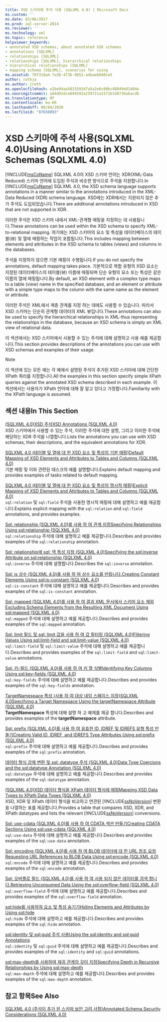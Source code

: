 ```yaml
---
title: XSD 스키마에 주석 사용 (SQLXML 4.0) | Microsoft Docs
ms.custom: ''
ms.date: 03/06/2017
ms.prod: sql-server-2014
ms.reviewer: ''
ms.technology: xml
ms.topic: reference
helpviewer_keywords:
- annotated XSD schemas, about annotated XSD schemas
- annotations [SQLXML]
- relationships [SQLXML]
- relationships [SQLXML], hierarchical relationships
- hierarchical relationships [SQLXML]
- mapping schema [SQLXML], scenarios for using
ms.assetid: 78f318a4-7a36-473b-9852-a4bae6940ce5
author: rothja
ms.author: jroth
ms.openlocfilehash: e2be94aa5815593d7a5a2e0c00bcd8849e81484e
ms.sourcegitcommit: ad4d92dce894592a259721a1571b1d8736abacdb
ms.translationtype: MT
ms.contentlocale: ko-KR
ms.lasthandoff: 08/04/2020
ms.locfileid: "87650893"
---
```

# <a name="using-annotations-in-xsd-schemas-sqlxml-40"></a><span data-ttu-id="d54a6-102">XSD 스키마에 주석 사용(SQLXML 4.0)</span><span class="sxs-lookup"><span data-stu-id="d54a6-102">Using Annotations in XSD Schemas (SQLXML 4.0)</span></span>
  <span data-ttu-id="d54a6-103">[!INCLUDE[msCoName](../../includes/msconame-md.md)] SQLXML 4.0의 XSD 스키마 언어는 XDR(XML-Data Reduced) 스키마 언어에 도입된 주석과 비슷한 방식으로 주석을 지원합니다.</span><span class="sxs-lookup"><span data-stu-id="d54a6-103">In [!INCLUDE[msCoName](../../includes/msconame-md.md)] SQLXML 4.0, the XSD schema language supports annotations in a manner similar to the annotations introduced in the XML-Data Reduced (XDR) schema language.</span></span> <span data-ttu-id="d54a6-104">XSD에는 XDR에서는 지원되지 않은 추가 주석도 도입되었습니다.</span><span class="sxs-lookup"><span data-stu-id="d54a6-104">There are additional annotations introduced in XSD that are not supported in XDR.</span></span>  
  
 <span data-ttu-id="d54a6-105">이러한 주석은 XSD 스키마 내에서 XML-관계형 매핑을 지정하는 데 사용됩니다.</span><span class="sxs-lookup"><span data-stu-id="d54a6-105">These annotations can be used within the XSD schema to specify XML-to-relational mapping.</span></span> <span data-ttu-id="d54a6-106">여기에는 XSD 스키마의 요소 및 특성을 데이터베이스의 테이블(뷰) 및 열에 매핑하는 작업이 포함됩니다.</span><span class="sxs-lookup"><span data-stu-id="d54a6-106">This includes mapping between elements and attributes in the XSD schema to tables (views) and columns in the databases.</span></span>  
  
 <span data-ttu-id="d54a6-107">주석을 지정하지 않으면 기본 매핑이 수행됩니다.</span><span class="sxs-lookup"><span data-stu-id="d54a6-107">If you do not specify the annotations, default mapping takes place.</span></span> <span data-ttu-id="d54a6-108">기본적으로 복합 유형의 XSD 요소는 지정된 데이터베이스의 테이블(뷰) 이름에 매핑되며 단순 유형의 요소 또는 특성은 같은 이름의 열에 매핑됩니다.</span><span class="sxs-lookup"><span data-stu-id="d54a6-108">By default, an XSD element with a complex type maps to a table (view) name in the specified database, and an element or attribute with a simple type maps to the column with the same name as the element or attribute.</span></span>  
  
 <span data-ttu-id="d54a6-109">이러한 주석은 XML에서 계층 관계를 지정 하는 데에도 사용할 수 있습니다. 따라서 XSD 스키마는 단순히 관계형 데이터의 XML 뷰입니다.</span><span class="sxs-lookup"><span data-stu-id="d54a6-109">These annotations can also be used to specify the hierarchical relationships in XML-thus representing the relationships in the database, because an XSD schema is simply an XML view of relational data.</span></span>  
  
 <span data-ttu-id="d54a6-110">이 섹션에서는 XSD 스키마에서 사용할 수 있는 주석에 대해 설명하고 사용 예를 제공합니다.</span><span class="sxs-lookup"><span data-stu-id="d54a6-110">This section provides descriptions of the annotations you can use with XSD schemas and examples of their usage.</span></span>  
  
> [!NOTE]  
>  <span data-ttu-id="d54a6-111">이 섹션에 있는 모든 예는 각 예에서 설명된 주석이 추가된 XSD 스키마에 대해 간단한 XPath 쿼리를 지정합니다.</span><span class="sxs-lookup"><span data-stu-id="d54a6-111">All the examples in this section specify simple XPath queries against the annotated XSD schema described in each example.</span></span> <span data-ttu-id="d54a6-112">이 섹션에서는 사용자가 XPath 언어에 대해 잘 알고 있다고 가정합니다.</span><span class="sxs-lookup"><span data-stu-id="d54a6-112">Familiarity with the XPath language is assumed.</span></span>  
  
## <a name="in-this-section"></a><span data-ttu-id="d54a6-113">섹션 내용</span><span class="sxs-lookup"><span data-stu-id="d54a6-113">In This Section</span></span>  
 [<span data-ttu-id="d54a6-114">&#40;SQLXML 4.0&#41;XSD 주석</span><span class="sxs-lookup"><span data-stu-id="d54a6-114">XSD Annotations &#40;SQLXML 4.0&#41;</span></span>](xsd-annotations-sqlxml-4-0.md)  
 <span data-ttu-id="d54a6-115">XSD 스키마에서 사용할 수 있는 주석, 이러한 주석에 대한 설명, 그리고 이러한 주석에 해당하는 XDR 주석을 나열합니다.</span><span class="sxs-lookup"><span data-stu-id="d54a6-115">Lists the annotations you can use with XSD schemas, their descriptions, and the equivalent annotations for XDR.</span></span>  
  
 [<span data-ttu-id="d54a6-116">SQLXML 4.0 &#40;테이블 및 열에 대 한 XSD 요소 및 특성의 기본 매핑&#41;</span><span class="sxs-lookup"><span data-stu-id="d54a6-116">Default Mapping of XSD Elements and Attributes to Tables and Columns &#40;SQLXML 4.0&#41;</span></span>](default-mapping-of-xsd-elements-and-attributes-to-tables-and-columns-sqlxml-4-0.md)  
 <span data-ttu-id="d54a6-117">기본 매핑 및 이와 관련된 태스크의 예를 설명합니다.</span><span class="sxs-lookup"><span data-stu-id="d54a6-117">Explains default mapping and provides examples of tasks related to default mapping.</span></span>  
  
 [<span data-ttu-id="d54a6-118">SQLXML 4.0 &#40;테이블 및 열에 대 한 XSD 요소 및 특성의 명시적 매핑&#41;</span><span class="sxs-lookup"><span data-stu-id="d54a6-118">Explicit Mapping of XSD Elements and Attributes to Tables and Columns &#40;SQLXML 4.0&#41;</span></span>](explicit-mapping-xsd-elements-and-attributes-to-tables-and-columns.md)  
 <span data-ttu-id="d54a6-119">`sql:relation` 및 `sql:field` 주석을 사용한 명시적 매핑에 대해 설명하고 예를 제공합니다.</span><span class="sxs-lookup"><span data-stu-id="d54a6-119">Explains explicit mapping with the `sql:relation` and `sql:field` annotations, and provides examples.</span></span>  
  
 [<span data-ttu-id="d54a6-120">Sql: relationship &#40;SQLXML 4.0&#41;를 사용 하 여 관계 지정</span><span class="sxs-lookup"><span data-stu-id="d54a6-120">Specifying Relationships Using sql:relationship &#40;SQLXML 4.0&#41;</span></span>](specifying-relationships-using-sql-relationship-sqlxml-4-0.md)  
 <span data-ttu-id="d54a6-121">`sql:relationship` 주석에 대해 설명하고 예를 제공합니다.</span><span class="sxs-lookup"><span data-stu-id="d54a6-121">Describes and provides examples of the `sql:relationship` annotation.</span></span>  
  
 [<span data-ttu-id="d54a6-122">Sql: relationship에 sql: 역 특성 지정 &#40;SQLXML 4.0&#41;</span><span class="sxs-lookup"><span data-stu-id="d54a6-122">Specifying the sql:inverse Attribute on sql:relationship &#40;SQLXML 4.0&#41;</span></span>](specifying-the-sql-inverse-attribute-on-sql-relationship-sqlxml-4-0.md)  
 <span data-ttu-id="d54a6-123">`sql:inverse` 주석에 대해 설명합니다.</span><span class="sxs-lookup"><span data-stu-id="d54a6-123">Describes the `sql:inverse` annotation.</span></span>  
  
 [<span data-ttu-id="d54a6-124">Sql: is 상수 &#40;SQLXML 4.0&#41;를 사용 하 여 상수 요소를 만듭니다.</span><span class="sxs-lookup"><span data-stu-id="d54a6-124">Creating Constant Elements Using sql:is-constant &#40;SQLXML 4.0&#41;</span></span>](creating-constant-elements-using-sql-is-constant-sqlxml-4-0.md)  
 <span data-ttu-id="d54a6-125">`sql:is-constant` 주석에 대해 설명하고 예를 제공합니다.</span><span class="sxs-lookup"><span data-stu-id="d54a6-125">Describes and provides examples of the `sql:is-constant` annotation.</span></span>  
  
 [<span data-ttu-id="d54a6-126">Sql: mapped &#40;SQLXML 4.0&#41;를 사용 하 여 결과 XML 문서에서 스키마 요소 제외</span><span class="sxs-lookup"><span data-stu-id="d54a6-126">Excluding Schema Elements from the Resulting XML Document Using sql:mapped &#40;SQLXML 4.0&#41;</span></span>](excluding-schema-elements-from-the-xml-document-using-sql-mapped.md)  
 <span data-ttu-id="d54a6-127">`sql:mapped` 주석에 대해 설명하고 예를 제공합니다.</span><span class="sxs-lookup"><span data-stu-id="d54a6-127">Describes and provides examples of the `sql:mapped` annotation.</span></span>  
  
 [<span data-ttu-id="d54a6-128">Sql: limit 필드 및 sql: limit 값을 사용 하 여 값 필터링 &#40;SQLXML 4.0&#41;</span><span class="sxs-lookup"><span data-stu-id="d54a6-128">Filtering Values Using sql:limit-field and sql:limit-value &#40;SQLXML 4.0&#41;</span></span>](../sqlxml-annotated-xsd-schemas-xpath-queries/bulk-load-xml/annotation-interpretation-sql-limit-field-and-sql-limit-value.md)  
 <span data-ttu-id="d54a6-129">`sql:limit-field` 및 `sql:limit-value` 주석에 대해 설명하고 예를 제공합니다.</span><span class="sxs-lookup"><span data-stu-id="d54a6-129">Describes and provides examples of the `sql:limit-field` and `sql:limit-value` annotations.</span></span>  
  
 [<span data-ttu-id="d54a6-130">Sql: 키-필드 &#40;SQLXML 4.0&#41;를 사용 하 여 키 열 식별</span><span class="sxs-lookup"><span data-stu-id="d54a6-130">Identifying Key Columns Using sql:key-fields &#40;SQLXML 4.0&#41;</span></span>](identifying-key-columns-using-sql-key-fields-sqlxml-4-0.md)  
 <span data-ttu-id="d54a6-131">`sql:key-fields` 주석에 대해 설명하고 예를 제공합니다.</span><span class="sxs-lookup"><span data-stu-id="d54a6-131">Describes and provides examples of the `sql:key-fields` annotation.</span></span>  
  
 [<span data-ttu-id="d54a6-132">TargetNamespace 특성 &#40;사용 하 여 대상 네임 스페이스 지정&#41;SQLXML 4.0</span><span class="sxs-lookup"><span data-stu-id="d54a6-132">Specifying a Target Namespace Using the targetNamespace Attribute &#40;SQLXML 4.0&#41;</span></span>](specifying-a-target-namespace-using-the-targetnamespace-attribute-sqlxml-4-0.md)  
 <span data-ttu-id="d54a6-133">**TargetNamespace** 특성에 대해 설명 하 고 예제를 제공 합니다.</span><span class="sxs-lookup"><span data-stu-id="d54a6-133">Describes and provides examples of the **targetNamespace** attribute.</span></span>  
  
 [<span data-ttu-id="d54a6-134">Sql: prefix &#40;SQLXML 4.0&#41;를 사용 하 여 유효한 ID, IDREF 및 IDREFS 유형 특성 만들기</span><span class="sxs-lookup"><span data-stu-id="d54a6-134">Creating Valid ID, IDREF, and IDREFS Type Attributes Using sql:prefix &#40;SQLXML 4.0&#41;</span></span>](creating-valid-id-idref-and-idrefs-type-attributes-using-sql-prefix-sqlxml-4-0.md)  
 <span data-ttu-id="d54a6-135">`sql:prefix` 주석에 대해 설명하고 예를 제공합니다.</span><span class="sxs-lookup"><span data-stu-id="d54a6-135">Describes and provides examples of the `sql:prefix` annotation.</span></span>  
  
 [<span data-ttu-id="d54a6-136">데이터 형식 강제 변환 및 sql: datatype 주석 &#40;SQLXML 4.0&#41;</span><span class="sxs-lookup"><span data-stu-id="d54a6-136">Data Type Coercions and the sql:datatype Annotation &#40;SQLXML 4.0&#41;</span></span>](data-type-coercions-and-the-sql-datatype-annotation-sqlxml-4-0.md)  
 <span data-ttu-id="d54a6-137">`sql:datatype` 주석에 대해 설명하고 예를 제공합니다.</span><span class="sxs-lookup"><span data-stu-id="d54a6-137">Describes and provides examples of the `sql:datatype` annotation.</span></span>  
  
 [<span data-ttu-id="d54a6-138">&#40;SQLXML 4.0&#41;XSD 데이터 형식을 XPath 데이터 형식에 매핑</span><span class="sxs-lookup"><span data-stu-id="d54a6-138">Mapping XSD Data Types to XPath Data Types &#40;SQLXML 4.0&#41;</span></span>](../sqlxml-annotated-xsd-schemas-xpath-queries/xpath-data-types-sqlxml-4-0.md)  
 <span data-ttu-id="d54a6-139">XSD, XDR 및 XPath 데이터 형식을 비교하고 연관된 [!INCLUDE[ssNoVersion](../../includes/ssnoversion-md.md)] 변환을 나열하는 표를 제공합니다.</span><span class="sxs-lookup"><span data-stu-id="d54a6-139">Provides a table that compares XSD, XDR, and XPath datatypes and lists the relevant [!INCLUDE[ssNoVersion](../../includes/ssnoversion-md.md)] conversions.</span></span>  
  
 [<span data-ttu-id="d54a6-140">Sql: use-cdata &#40;SQLXML 4.0&#41;를 사용 하 여 CDATA 섹션 만들기</span><span class="sxs-lookup"><span data-stu-id="d54a6-140">Creating CDATA Sections Using sql:use-cdata &#40;SQLXML 4.0&#41;</span></span>](creating-cdata-sections-using-sql-use-cdata-sqlxml-4-0.md)  
 <span data-ttu-id="d54a6-141">`sql:use-data` 주석에 대해 설명하고 예를 제공합니다.</span><span class="sxs-lookup"><span data-stu-id="d54a6-141">Describes and provides examples of the `sql:use-data` annotation.</span></span>  
  
 [<span data-ttu-id="d54a6-142">Sql: encoding &#40;SQLXML 4.0&#41;를 사용 하 여 BLOB 데이터에 대 한 URL 참조 요청</span><span class="sxs-lookup"><span data-stu-id="d54a6-142">Requesting URL References to BLOB Data Using sql:encode &#40;SQLXML 4.0&#41;</span></span>](requesting-url-references-to-blob-data-using-sql-encode-sqlxml-4-0.md)  
 <span data-ttu-id="d54a6-143">`sql:encode` 주석에 대해 설명하고 예를 제공합니다.</span><span class="sxs-lookup"><span data-stu-id="d54a6-143">Describes and provides examples of the `sql:encode` annotation.</span></span>  
  
 [<span data-ttu-id="d54a6-144">Sql: 오버플로 필드 &#40;SQLXML 4.0&#41;를 사용 하 여 사용 되지 않은 데이터를 검색 합니다.</span><span class="sxs-lookup"><span data-stu-id="d54a6-144">Retrieving Unconsumed Data Using the sql:overflow-field &#40;SQLXML 4.0&#41;</span></span>](../sqlxml-annotated-xsd-schemas-xpath-queries/bulk-load-xml/annotation-interpretation-sql-overflow-field.md)  
 <span data-ttu-id="d54a6-145">`sql:overflow-field` 주석에 대해 설명하고 예를 제공합니다.</span><span class="sxs-lookup"><span data-stu-id="d54a6-145">Describes and provides examples of the `sql:overflow-field` annotation.</span></span>  
  
 [<span data-ttu-id="d54a6-146">sql:hide를 사용하여 요소 및 특성 숨기기</span><span class="sxs-lookup"><span data-stu-id="d54a6-146">Hiding Elements and Attributes by Using sql:hide</span></span>](hiding-elements-and-attributes-by-using-sql-hide.md)  
 <span data-ttu-id="d54a6-147">`sql:hide` 주석에 대해 설명하고 예를 제공합니다.</span><span class="sxs-lookup"><span data-stu-id="d54a6-147">Describes and provides examples of the `sql:hide` annotation.</span></span>  
  
 [<span data-ttu-id="d54a6-148">sql:identity 및 sql:guid 주석 사용</span><span class="sxs-lookup"><span data-stu-id="d54a6-148">Using the sql:identity and sql:guid Annotations</span></span>](using-the-sql-identity-and-sql-guid-annotations.md)  
 <span data-ttu-id="d54a6-149">`sql:identity` 및 `sql:guid` 주석에 대해 설명하고 예를 제공합니다.</span><span class="sxs-lookup"><span data-stu-id="d54a6-149">Describes and provides examples of the `sql:identity` and `sql:guid` annotations.</span></span>  
  
 [<span data-ttu-id="d54a6-150">sql:max-depth를 사용하여 재귀 관계의 깊이 지정</span><span class="sxs-lookup"><span data-stu-id="d54a6-150">Specifying Depth in Recursive Relationships by Using sql:max-depth</span></span>](specifying-depth-in-recursive-relationships-by-using-sql-max-depth.md)  
 <span data-ttu-id="d54a6-151">`sql:max-depth` 주석에 대해 설명하고 예를 제공합니다.</span><span class="sxs-lookup"><span data-stu-id="d54a6-151">Describes and provides examples of the `sql:max-depth` annotation.</span></span>  
  
## <a name="see-also"></a><span data-ttu-id="d54a6-152">참고 항목</span><span class="sxs-lookup"><span data-stu-id="d54a6-152">See Also</span></span>  
 [<span data-ttu-id="d54a6-153">SQLXML 4.0 &#40;주석이 추가 된 스키마 보안 고려 사항&#41;</span><span class="sxs-lookup"><span data-stu-id="d54a6-153">Annotated Schema Security Considerations &#40;SQLXML 4.0&#41;</span></span>](../sqlxml-annotated-xsd-schemas-xpath-queries/security/annotated-schema-security-considerations-sqlxml-4-0.md)  
  
  
